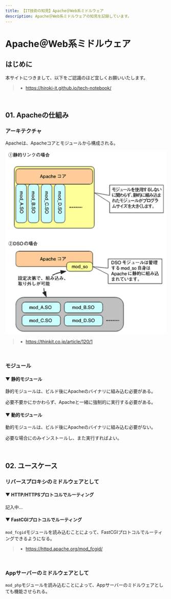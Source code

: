 ```yaml
---
title: 【IT技術の知見】Apache＠Web系ミドルウェア
description: Apache＠Web系ミドルウェアの知見を記録しています。
---
```


# Apache＠Web系ミドルウェア

## はじめに

本サイトにつきまして、以下をご認識のほど宜しくお願いいたします。

> - https://hiroki-it.github.io/tech-notebook/

<br>

## 01. Apacheの仕組み

### アーキテクチャ

Apacheは、Apacheコアとモジュールから構成される。

![apache_architecture](https://raw.githubusercontent.com/hiroki-it/tech-notebook-images/master/images/apache_architecture.png)

> - https://thinkit.co.jp/article/120/1

<br>

### モジュール

#### ▼ 静的モジュール

静的モジュールは、ビルド後にApacheのバイナリに組み込む必要がある。

必要不要かにかかわらず、Apacheと一緒に強制的に実行する必要がある。

#### ▼ 動的モジュール

動的モジュールは、ビルド後にApacheのバイナリに組み込む必要がない。

必要な場合にのみインストールし、また実行すればよい。

<br>

## 02. ユースケース

### リバースプロキシのミドルウェアとして

#### ▼ HTTP/HTTPSプロトコルでルーティング

記入中...

#### ▼ FastCGIプロトコルでルーティング

`mod_fcgid`モジュールを読み込むことによって、FastCGIプロトコルでルーティングできるようになる。

> - https://httpd.apache.org/mod_fcgid/

<br>

### Appサーバーのミドルウェアとして

`mod_php`モジュールを読み込むことによって、Appサーバーのミドルウェアとしても機能させられる。

<br>
